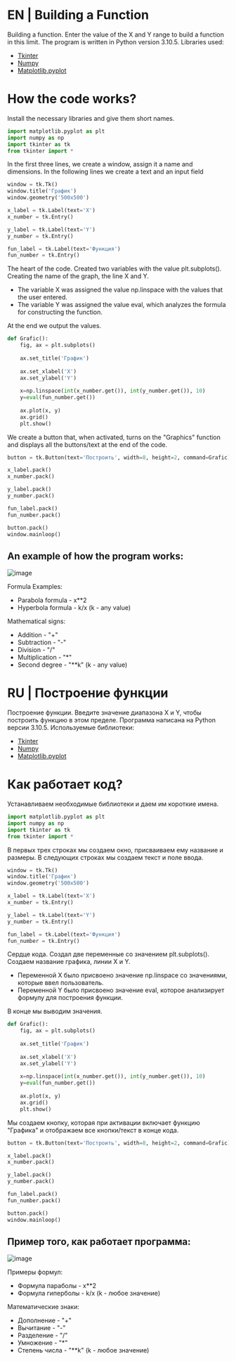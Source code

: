 # EN | Building a Function
Building a function. Enter the value of the X and Y range to build a function in this limit. 
The program is written in Python version 3.10.5.
Libraries used:
- [Tkinter](https://docs.python.org/3/library/tkinter.html)
- [Numpy](https://numpy.org/doc/)
- [Matplotlib.pyplot](https://matplotlib.org/stable/api/pyplot_summary.html)

# How the code works?
Install the necessary libraries and give them short names.
```python
import matplotlib.pyplot as plt
import numpy as np
import tkinter as tk
from tkinter import *
```

In the first three lines, we create a window, assign it a name and dimensions.
In the following lines we create a text and an input field
```python
window = tk.Tk()
window.title('График')
window.geometry('500x500')

x_label = tk.Label(text='X')
x_number = tk.Entry()

y_label = tk.Label(text='Y')
y_number = tk.Entry()

fun_label = tk.Label(text='Функция')
fun_number = tk.Entry()
```

The heart of the code. 
Created two variables with the value plt.subplots(). Creating the name of the graph, the line X and Y.

- The variable X was assigned the value np.linspace with the values that the user entered.
- The variable Y was assigned the value eval, which analyzes the formula for constructing the function.

At the end we output the values.
```python
def Grafic():
    fig, ax = plt.subplots()
    
    ax.set_title('График')
    
    ax.set_xlabel('X')
    ax.set_ylabel('Y')
    
    x=np.linspace(int(x_number.get()), int(y_number.get()), 10)
    y=eval(fun_number.get())
    
    ax.plot(x, y)
    ax.grid()
    plt.show()
```
We create a button that, when activated, turns on the "Graphics" function and displays all the buttons/text at the end of the code.
```python
button = tk.Button(text='Построить', width=8, height=2, command=Grafic)

x_label.pack()
x_number.pack()

y_label.pack()
y_number.pack()

fun_label.pack()
fun_number.pack()

button.pack()
window.mainloop()
```

## An example of how the program works:

![image](https://user-images.githubusercontent.com/64695348/232309517-29a65960-e996-4cd2-b5c8-893225510e98.png)

Formula Examples:
- Parabola formula - x**2
- Hyperbola formula - k/x (k - any value)

Mathematical signs:
- Addition - "+"
- Subtraction - "-"
- Division - "/"
- Multiplication - "*"
- Second degree - "**k" (k - any value)





# RU | Построение функции
Построение функции. Введите значение диапазона X и Y, чтобы построить функцию в этом пределе.
Программа написана на Python версии 3.10.5.
Используемые библиотеки:
- [Tkinter](https://docs.python.org/3/library/tkinter.html)
- [Numpy](https://numpy.org/doc/)
- [Matplotlib.pyplot](https://matplotlib.org/stable/api/pyplot_summary.html)

# Как работает код?
Устанавливаем необходимые библиотеки и даем им короткие имена.

```python
import matplotlib.pyplot as plt
import numpy as np
import tkinter as tk
from tkinter import *
```

В первых трех строках мы создаем окно, присваиваем ему название и размеры.
В следующих строках мы создаем текст и поле ввода.
```python
window = tk.Tk()
window.title('График')
window.geometry('500x500')

x_label = tk.Label(text='X')
x_number = tk.Entry()

y_label = tk.Label(text='Y')
y_number = tk.Entry()

fun_label = tk.Label(text='Функция')
fun_number = tk.Entry()
```

Сердце кода.
Создал две переменные со значением plt.subplots(). Создаем название графика, линии X и Y.

- Переменной X было присвоено значение np.linspace со значениями, которые ввел пользователь.
- Переменной Y было присвоено значение eval, которое анализирует формулу для построения функции.

В конце мы выводим значения.
```python
def Grafic():
    fig, ax = plt.subplots()
    
    ax.set_title('График')
    
    ax.set_xlabel('X')
    ax.set_ylabel('Y')
    
    x=np.linspace(int(x_number.get()), int(y_number.get()), 10)
    y=eval(fun_number.get())
    
    ax.plot(x, y)
    ax.grid()
    plt.show()
```
Мы создаем кнопку, которая при активации включает функцию "Графика" и отображаем все кнопки/текст в конце кода.
```python
button = tk.Button(text='Построить', width=8, height=2, command=Grafic)

x_label.pack()
x_number.pack()

y_label.pack()
y_number.pack()

fun_label.pack()
fun_number.pack()

button.pack()
window.mainloop()
```

## Пример того, как работает программа:

![image](https://user-images.githubusercontent.com/64695348/232309521-7f67a6bf-02b9-4ca7-a7fa-bad6142e3091.png)

Примеры формул:
- Формула параболы - x**2
- Формула гиперболы - k/x (k - любое значение)

Математические знаки:
- Дополнение - "+"
- Вычитание - "-"
- Разделение - "/"
- Умножение - "*"
- Степень числа - "**k" (k - любое значение)
